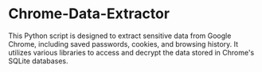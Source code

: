 # Chrome-Data-Extractor
This Python script is designed to extract sensitive data from Google Chrome, including saved passwords, cookies, and browsing history. It utilizes various libraries to access and decrypt the data stored in Chrome's SQLite databases.
